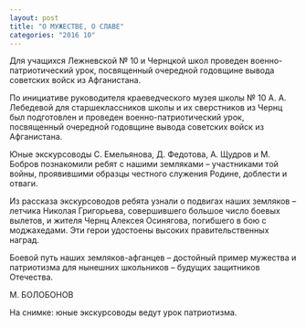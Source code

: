 ```yaml
---
layout: post
title: "О МУЖЕСТВЕ, О СЛАВЕ"
categories: "2016 10"
---
```


Для учащихся Лежневской № 10 и Чернцкой школ проведен военно-патриотический урок, посвященный очередной годовщине вывода советских войск из Афганистана.

По инициативе руководителя краеведческого музея школы № 10 А. А. Лебедевой для старшеклассников школы и их сверстников из Чернц был подготовлен и проведен военно-патриотический урок, посвященный очередной годовщине вывода советских войск из Афганистана.

Юные экскурсоводы С. Емельянова, Д. Федотова, А. Щудров и М. Бобров познакомили ребят с нашими земляками – участниками той войны, проявившими образцы честного служения Родине, доблести и отваги.

Из рассказа экскурсоводов ребята узнали о подвигах наших земляков – летчика Николая Григорьева, совершившего большое число боевых вылетов, и жителя Чернц Алексея Осинягова, погибшего в бою с моджахедами. Эти герои удостоены высоких правительственных наград.

Боевой путь наших земляков-афганцев – достойный пример мужества и патриотизма для нынешних школьников – будущих защитников Отечества.

М. БОЛОБОНОВ

На снимке: юные экскурсоводы ведут урок патриотизма.


